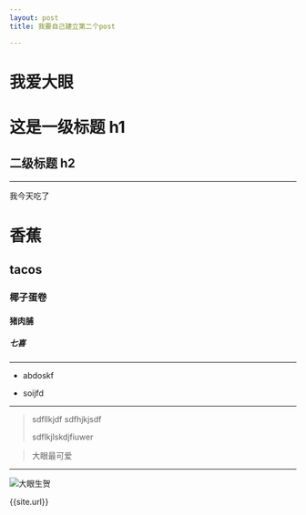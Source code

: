```yaml
---
layout: post
title: 我要自己建立第二个post

---
```


<h1>我爱大眼</h1>

# 这是一级标题    h1

## 二级标题     h2

<hr>

我今天吃了

# 香蕉

## tacos

### 椰子蛋卷

#### 猪肉脯

##### 七喜

<hr>

- abdoskf

- soijfd


<hr>


> sdfllkjdf
> sdfhjkjsdf
> 
> sdflkjlskdjfiuwer

> 大眼最可爱


<hr>

![大眼生贺](/2016_summer_web_design/image/IMG_7059.JPG)

{{site.url}}






